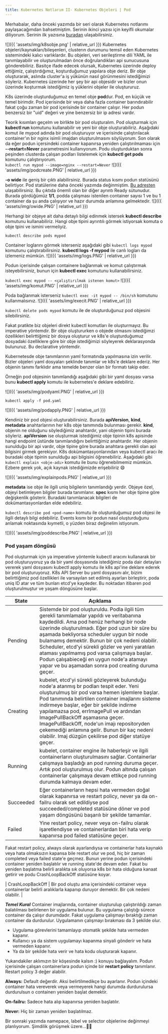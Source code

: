 ```yaml
---
title: Kubernetes Notlarım II- Kubernetes Objeleri | Pod
---
```


Merhabalar, daha önceki yazımda bir seri olarak Kubernetes notlarımı paylaşacağımdan bahsetmiştim. Serinin ikinci yazısı için keyifli okumalar diliyorum.
Serinin ilk yazısına [buradan](https://zeyneprumeysayorulmaz.github.io/k8s-notlar%C4%B1m/) ulaşabilirsiniz.

![]({{ 'assets/img/k8sobje.png' | relative_url }})
Kubernetes objeleri/kaynakları/bileşenleri, clusterın durumunu temsil eden Kubernetes sistemindeki kalıcı varlıklardır. Bu objeleri, veri serileştirme dili YAML ile tanımlayabilir ve oluşturulmadan önce doğrulandıkları api sunucusuna gönderebiliriz.  Basitçe ifade edecek olursak, Kubernetes üzerinde deploy ettiğimiz, çalıştırdığımız, koşturduğumuz yapılara obje deriz.
Bir obje oluşturarak, aslında cluster'a iş yükünün nasıl görünmesini istediğimizi söyleriz.  Kubernetes üzerinde her şey bir api objesidir ve bizler onun üzerinde koşturmak istediğimiz iş yüklerini objeler ile oluştururuz.

K8s üzerinde oluşturduğumuz en temel obje **pod**dur.  Pod, en küçük ve temel birimdir. Pod içerisinde bir veya daha fazla container barındırabilir fakat çoğu zaman bir pod içerisinde bir container çalışır.  Her podun benzersiz bir "uid" değeri ve yine benzersiz bir ip adresi vardır. 

Teorik kısımları geçelm ve birlikte bir pod oluşturalım. Pod oluşturmak için **kubectl run** komutunu kullanabilir ve yeni bir obje oluşturabiliriz. Aşağıdaki komut ile mypod adında bir pod oluşturuyor ve içerisinde çalıştırılacak container'ın bir  nginx  isimli imajdan oluşturulmasını söylüyorum. Son olarak da eğer podun içersindeki container kapanırsa yeniden çalıştırılmaması için **--restart=Never** parametresini kullanıyorum. Podu oluşturduktan sonra peşinden clusterda çalışan podları listelemek için **kubectl get pods** komutunu çalıştırıyorum.  
`kubectl run mypod --image=nginx --restart=Never` 
![]({{ 'assets/img/podcreate.PNG' | relative_url }})

**-o wide** ile geniş bir çıktı alabilirsiniz. Burada status kısmı podun statüsünü belirtiyor. Pod statülerine daha önceki yazımda değinmiştim. [Bu adresten](http://https://zeyneprumeysayorulmaz.github.io/Kubernetes-Pod-Pending/) ulaşabilirsiniz. Bu çıktıda önemli olan bir diğer ayrıntı Ready sütunudur. Burada gördüğümüz **1/1**, podda çalışması istenilen container sayısı 1 ve bu 1 container da şu anda çalışıyor ve hazır durumda anlamına gelmektedir.
![]({{ 'assets/img/owide.PNG' | relative_url }})

Herhangi bir objeye ait daha detaylı bilgi edinmek istersek **kubectl describe** komutunu kullanabiliriz. Hangi obje tipini ayrıntılı görmek istiyorsak komuta o obje tpini ve ismini vermeliyiz.

`kubectl describe pods mypod`

Container loglarını görmek isterseniz aşağıdaki gibi `kubectl logs mypod` komutunu çalıştırabilirsiniz. **kubectl logs -f mypod** ile canlı logları da izlemeniz mümkün.
![]({{ 'assets/img/logs.PNG' | relative_url }})

Podun içerisinde çalışan containere bağlanmak ve komut çalıştırmak isteyebilirsiniz, bunun için **kubectl exec** komutunu kullanabilirsiniz.

`kubectl exec mypod -- <çalıştırılmak istenen komut>`
![]({{ 'assets/img/komut.PNG' | relative_url }})

Poda bağlanmak isterseniz `kubectl exec -it mypod -- /bin/sh` komutunu kullanmalısınız.
![]({{ 'assets/img/execit.PNG' | relative_url }})

`kubectl delete pods mypod` komutu ile de oluşturduğunuz pod objesini silebilirsiniz.

Fakat pratikte biz objeleri direkt kubectl komutları ile oluşturmayız. Bu imperative yöntemdir.  Bir obje oluştururken o objede olmasını istediğimzi özellikleri belirttiğimiz bir dosya oluşturur ve k8s'e oluşturduğumuz dosyadaki özelliklere göre bir obje istediğimizi söyleyerek deklarasyonda bulunuruz. Bu declarative yöntemdir.

Kubernetesde obje tanımlarının yaml formatında yapılmasına izin verilir. Bizler objeleri yaml dosyaları şeklinde tanımlar ve k8s'e deklare ederiz. Her objenin tanımı farklıdır ama temelde benzer olan bir formatı takip eder.

Örneğin pod objesinin tanımlandığı aşağıdaki gibi bir yaml dosyası varsa bunu **kubectl apply** komutu ile kubernetes'e deklare edebiliriz.

![]({{ 'assets/img/podyaml.PNG' | relative_url }})

`kubectl apply -f pod.yaml`

![]({{ 'assets/img/podapply.PNG' | relative_url }})

Kendiniz bir pod objesi oluşturabilirsiniz. Burada **apiVersion**,  **kind**, **metadata** anahtarlarının her k8s obje tanımında bulunması gerekir. **kind**, objenin ne olduğunu söylediğimiz anahtardır, yani objenin tipini burada söyleriz. **apiVersion** ise oluşturmak istediğimiz obje tipinin k8s apisinde hangi endpoint üstünde tanımlandığını belirttiğimiz anahtardır. Her objenin sunulduğu bir api vardır, obje tipine göre burada anahtara gerekli olan api bilgisini girmek gerekiyor. K8s dokümantasyonlarından veya kubectl aracı ile buradaki obje tipinin sunulduğu api bilgisini öğrenebiliriz. Aşağıdaki gibi `kubectl explain <obje-adı>` komutu ile bunu öğrenebilmemiz mümkün. Ezbere gerek yok, açık kaynak istediğimizde erişebiliriz 😄

![]({{ 'assets/img/explainpods.PNG' | relative_url }})

**metadata** ise obje ile ilgili uniq bilgilerin tanımlandığı yerdir. Objeye özel, objeyi betimleyen bilgiler burada tanımlanır. **spec** kısmı her obje tipine göre değişkenlik gösterir.  Buradaki tanımlanacak bilgileri de dokümantasyonlardan elde edebiliriz.

`kubectl describe pod <pod-name>` komutu ile oluşturduğumuz pod objesi ile ilgili detaylı bilgi edebiliriz. Events kısmı bir podun nasıl oluşturduğunu anlamak noktasında kıymetli, o yüzden biraz değinelim istiyorum.

![]({{ 'assets/img/poddescribe.PNG' | relative_url }})

### Pod yaşam döngüsü
Pod oluşturmak için ya imperative yöntemle kubectl aracını kullanarak bir pod oluşturuyoruz ya da bir yaml dosyasında istediğimiz poda dair detayları vererek yaml dosyasını kubectl apply komutu ile  k8s api'ine deklare ederek bir pod oluşturuyoruz. K8s API Server bu yaml dosyasını alır, bizim belirttiğimiz pod özellikleri ile varsayılan set edilmiş ayarları birleştirir, poda uniq ID atar ve tüm bunları etcd'ye kaydeder. Bu noktadan itibaren pod oluşturulmuştur ve yaşam döngüsüne başlar.

| State | Açıklama |
| -------- | -------- | 
| Pending   |  Sistemde bir pod oluşturuldu. Podla ilgili tüm gerekli tanımlamalar yapıldı ve veritabanına kaydedildi.  Ama pod henüz herhangi bir node üzerinde oluşturulmadı. Eğer pod uzun bir süre bu aşamada bekliyorsa scheduler uygun bir node bulamamış demektir. Bunun bir çok nedeni olabilir. Scheduler, etcd'yi sürekli gözler ve yeni yaratılan ataması yapılmamış pod varsa çalışmaya başlar.  Podun çalışabieceği en uygun node'a atamayı yapar ve bu aşamadan sonra pod creating duruma geçer. |
| Creating     |  kubelet, etcd'yi sürekli gözleyerek bulunduğu node'a atanmış br podları tespit eder. Yeni oluşturulmuş bir pod varsa hemen işlemlere başlar. Pod tanımında belirtilen container imajlarını sisteme indirmeye başlar, eğer bir şekilde indirme yapılamazsa pod, errImagePull ve ardından ImagePullBackOff aşamasına geçer. ImagePullBackOff, node'un imajı repositoryden çekemediği anlamına gelir. Bunun bir kaç nedeni olabilir. Imaj düzgün çekilirse pod diğer statüye geçer. |
|  Running    |  kubelet, container engine ile haberleşir ve ilgili containerların oluşturulmasını sağlar.  Containerlar çalışmaya başladığı an pod running duruma geçer.  Artık pod oluşturulmuş olur. Podun altında çalışan containerlar çalışmaya devam ettikçe pod running durumda kalmaya devam eder.  |
| Succeeded     |   Eğer containerların hepsi hata vermeden doğal olarak kapanırsa ve restart policy, never ya da on-failru olarak set edildiyse pod succeeded/completed statüsüne döner ve pod yaşam döngüsünü başarılı bir şekilde tamamlar.  | 
| Failed     | Yine restart policy, never veya on-failru olarak işaretlendiyse  ve containerlardan biri hata verip kapanırsa   pod failed statüsüne geçer.  | 

Fakat restart policy, always olarak ayarlandıysa ve containerlar hata kaynaklı veya hata olmaksızın kapansa bile restart olur ve pod, hiç bir zaman completed veya failed state'e geçmez.  Bunun yerine podun içerisindeki container yeniden başlatılır ve running state'de devam eder. Fakat bu yeniden başlatma belirli aralıkta sık oluyorsa k8s bir hata olduğuna kanaat getirir ve podu CrashLoopBackOff statüsüne koyar.

| CrashLoopBackOff     | Bir pod oluştu ama içerisindeki container veya containerlar belirli aralıklarla kapanıp duruyor demektir. Bir çok nedeni olabilir.     | 


***Temel Kural***
Container imajlarında, container oluşturulup çalıştırıldığı zaman balatılması belirlenen bir uygulama bulunur. Bu uygulama çalıştığı sürece container da çalışır durumdadır. Fakat uygulama çalışmayı bıraktığı zaman container da durdurulur. Uygulamanın çalışmayı bırakması da 3 şekilde olur.
* Uygulama görevlerini tamamlayıp otomatik şekilde hata vermeden kapanır.
* Kullanıcı ya da sistem uygulamayı kapanma sinyali gönderir ve hata vermeden kapanır.
* Ya da bir şekilde hata verir ve hata kodu oluşturarak kapanır.

Yukarıdakiler aklımızın bir köşesinde kalsın :) konuyu bağlayalım. Podun içerisinde çalışan containerlara podun içinde bir **restart policy** tanımlanır. Restart policy 3 değer alabilir.

**Always:** Default değerdir. Aksi belirtilmedikçe bu ayarlanır. Podun içindeki container hata vereverek veya vermeyerek hangi durumda durdurulursa durdurulsun o containerı yeniden başlat demektir.

**On-failru:** Sadece hata alıp kapanırsa yeniden başlatılır.

**Never:** Hiç bir zaman yeniden başlatılmaz.


Bir sonraki yazımda namepace, label ve selector objelerine değinmeyi planlıyorum. Şimdilik görüşmek üzere...👋🏻
